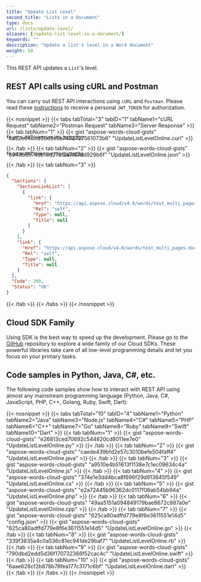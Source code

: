 ```yaml
---
title: "Update List Level"
second_title: "Lists in a Document"
type: docs
url: /lists/update-level/
aliases: [/update-list-level-in-a-document/]
keywords: ""
description: "Update a list's level in a Word document"
weight: 50
---
```


This REST API updates a `List`'s level.

## REST API calls using cURL and Postman

You can carry out REST API interactions using `cURL` and `Postman`. Please read these <a href="/words/getting-started/quickstart/">instructions</a> to receive a personal `JWT_TOKEN` for authorization.

{{< nosnippet >}}
{{< tabs tabTotal="3" tabID="1" tabName1="cURL Request" tabName2="Postman Request" tabName3="Server Response" >}}
{{< tab tabNum="1" >}}
{{< gist "aspose-words-cloud-gists" "8a52e648cd36d3e0a7402727561073b6" "UpdateListLevelOnline.curl" >}}

<p style="margin-top:-32px;font-size:80%;font-style:italic">To get a JWT token use this <a href="/words/getting-started/quickstart/">instruction</a></p>

{{< /tab >}}
{{< tab tabNum="2" >}}
{{< gist "aspose-words-cloud-gists" "894866974db18d27af2a7f67dd929b6f" "UpdateListLevelOnline.json" >}}

<p style="margin-top:-32px;font-size:80%;font-style:italic">To get a JWT token use this <a href="/words/getting-started/quickstart/">instruction</a></p>

{{< /tab >}}
{{< tab tabNum="3" >}}
```json
{
  "Sections": {
    "SectionLinkList": [
      {
        "link": {
          "Href": "https://api.aspose.cloud/v4.0/words/test_multi_pages.docx/sections/0",
          "Rel": "self",
          "Type": null,
          "Title": null
        }
      }
    ],
    "link": {
      "Href": "https://api.aspose.cloud/v4.0/words/test_multi_pages.docx/sections",
      "Rel": "self",
      "Type": null,
      "Title": null
    }
  },
  "Code": 200,
  "Status": "OK"
}
```
{{< /tab >}}
{{< /tabs >}}
{{< /nosnippet >}}

## Cloud SDK Family

Using SDK is the best way to speed up the development. Please go to the [GitHub](https://github.com/aspose-words-cloud) repository to explore a wide family of our Cloud SDKs. These powerful libraries take care of all low-level programming details and let you focus on your primary tasks.

## Code samples in Python, Java, C#, etc.

The following code samples show how to interact with REST API using almost any mainstream programming language (Python, Java, C#, JavaScript, PHP, C++, Golang, Ruby, Swift, Dart):

{{< nosnippet >}}
{{< tabs tabTotal="10" tabID="4" tabName1="Python" tabName2="Java" tabName3="Node.js" tabName4="C#" tabName5="PHP" tabName6="C++" tabName7="Go" tabName8="Ruby" tabName9="Swift" tabName10="Dart" >}}
{{< tab tabNum="1" >}}
{{< gist "aspose-words-cloud-gists" "e26813ced70692c544820cd8011ee7e0" "UpdateListLevelOnline.py" >}}
{{< /tab >}}
{{< tab tabNum="2" >}}
{{< gist "aspose-words-cloud-gists" "caede439bfd2e57c3010befe504faff4" "UpdateListLevelOnline.java" >}}
{{< /tab >}}
{{< tab tabNum="3" >}}
{{< gist "aspose-words-cloud-gists" "a9510e4b51613f1138e7c1ec09634c4a" "UpdateListLevelOnline.js" >}}
{{< /tab >}}
{{< tab tabNum="4" >}}
{{< gist "aspose-words-cloud-gists" "374e1e3dd4bca8f696f29d913645f549" "UpdateListLevelOnline.cs" >}}
{{< /tab >}}
{{< tab tabNum="5" >}}
{{< gist "aspose-words-cloud-gists" "e2a72445b96362dc0117f06ab54bb94a" "UpdateListLevelOnline.php" >}}
{{< /tab >}}
{{< tab tabNum="6" >}}
{{< gist "aspose-words-cloud-gists" "49aa5151a094849179bae8672c887a0e" "UpdateListLevelOnline.cpp" >}}
{{< /tab >}}
{{< tab tabNum="7" >}}
{{< gist "aspose-words-cloud-gists" "625ca80adffd779e8f6e3611551e14d5" "config.json" >}}
{{< gist "aspose-words-cloud-gists" "625ca80adffd779e8f6e3611551e14d5" "UpdateListLevelOnline.go" >}}
{{< /tab >}}
{{< tab tabNum="8" >}}
{{< gist "aspose-words-cloud-gists" "339f3835a4c0a536c81ec941de29baf7" "UpdateListLevelOnline.rb" >}}
{{< /tab >}}
{{< tab tabNum="9" >}}
{{< gist "aspose-words-cloud-gists" "790dbd2edd5d36f170732366f52cac4c" "UpdateListLevelOnline.swift" >}}
{{< /tab >}}
{{< tab tabNum="10" >}}
{{< gist "aspose-words-cloud-gists" "6aae628cf2b878b78fea177c3171c6bf" "UpdateListLevelOnline.dart" >}}
{{< /tab >}}
{{< /tabs >}}
{{< /nosnippet >}}

